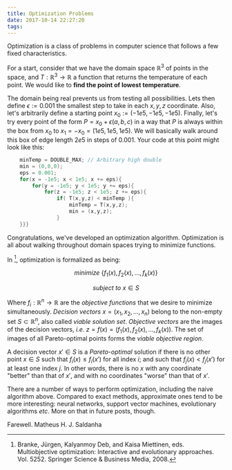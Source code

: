 ```yaml
---
title: Optimization Problems
date: 2017-10-14 22:27:20
tags:
---
```


Optimization is a class of problems in computer science that follows a few fixed characteristics.

For a start, consider that we have the domain space $\mathbb{R}^3$ of points in the space, and $T: \mathbb{R}^3 \rightarrow \mathbb{R}$ a function that returns the temperature of each point. We would like to **find the point of lowest temperature**.

The domain being real prevents us from testing all possibilities. Lets then define $\epsilon := 0.001$ the smallest step to take in each $x, y, z$ coordinate. Also, let's arbitrarily define a starting point $x_0 := (-1e5, -1e5, -1e5)$. Finally, let's try every point of the form $P = x_0 + \epsilon(a,b,c)$ in a way that $P$ is always within the box from $x_0$ to $x_1 = -x_0 = (1e5, 1e5, 1e5)$. We will basically walk around this box of edge length $2e5$ in steps of $0.001$. Your code at this point might look like this:

```C
	minTemp = DOUBLE_MAX; // Arbitrary high double
	min = (0,0,0);
	eps = 0.001;
	for(x = -1e5; x < 1e5; x += eps){
		for(y = -1e5; y < 1e5; y += eps){
			for(z = -1e5; z < 1e5; z += eps){
				if( T(x,y,z) < minTemp ){
					minTemp = T(x,y,z);
					min = (x,y,z);
				}
	}}}
```

Congratulations, we've developed an optimization algorithm. Optimization is all about walking throughout domain spaces trying to minimize functions.

In [^1], optimization is formalized as being:

$$minimize\ \{f_1(x), f_2(x), ..., f_k(x)\}$$

$$subject\ to\ x \in S$$

Where $f_i: \mathbb{R}^n \to \mathbb{R}$ are the *objective functions* that we desire to minimize simultaneously. *Decision vectors* $x = (x_1, x_2, ..., x_n)$ belong to the non-empty set $S \subset \mathbb{R}^n$, also called *viable solution set*. *Objective vectors* are the images of the decision vectors, *i.e.* $z = f(x) = (f_1(x), f_2(x), ..., f_k(x))$. The set of images of all Pareto-optimal points forms the *viable objective region*.

A decision vector $x' \in S$ is a *Pareto-optimal* solution if there is no other point $x \in S$ such that $f_i(x) \leq f_i(x')$ for all index $i$; and such that $f_j(x) < f_j(x')$ for at least one index $j$. In other words, there is no $x$ with any coordinate "better" than that of $x'$, and with no coordinates "worse" than that of $x'$.

There are a number of ways to perform optimization, including the naive algorithm above. Compared to exact methods, approximate ones tend to be more interesting: neural networks, support vector machines, evolutionary algorithms *etc*. More on that in future posts, though.

Farewell.
Matheus H. J. Saldanha

[^1]: Branke, Jürgen, Kalyanmoy Deb, and Kaisa Miettinen, eds. Multiobjective optimization: Interactive and evolutionary approaches. Vol. 5252. Springer Science & Business Media, 2008.

